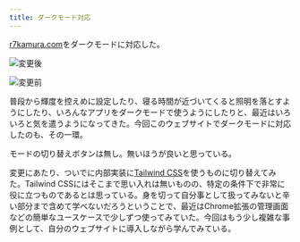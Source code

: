 ```yaml
---
title: ダークモード対応
---
```

[r7kamura.com](https://r7kamura.com/)をダークモードに対応した。

![](https://lh3.googleusercontent.com/eg0ZGaYCWTqPnFvcKbf8zHXkIa-N0arWniL1Rj771qVirpzCnztesprzUvhnwHqjjgZd_DOs7Xv2Xlp3cgi48lgyZv39cmTV6i_T1lQOkXqtMDmY0kumJQV_crY-BDx6DsaHl5m6e9wZ1NNHWSyAukmfgiNOvoMFj7S5pBN2Xty9wciEO5zgiYDyd-0a "変更後")

![](https://lh6.googleusercontent.com/jD8l5rkJWP_qVxft5aFZ_WBNpyj59xjqQVfNdhfJa6HBrNapX0dbKRawHbnVtobQFmDlh8ycC71M9f12r-Hqn5E5uJbs7FcmJybhj-EDavz3kdOQjtSuRDk6TCZkUUc3lPgT83Iuzrs354Hqrnv1qLw07DQnmag-QUqzFu3xojbJYo5AFgNpK6uFcgtv "変更前")

普段から輝度を控えめに設定したり、寝る時間が近づいてくると照明を落とすようにしたり、いろんなアプリをダークモードで使うようにしたりと、最近はいろいろと気を遣うようになってきた。今回このウェブサイトでダークモードに対応したのも、その一環。

モードの切り替えボタンは無し。無いほうが良いと思っている。

変更にあたり、ついでに内部実装に[Tailwind CSS](https://tailwindcss.com/)を使うものに切り替えてみた。Tailwind CSSにはそこまで思い入れは無いものの、特定の条件下で非常に役に立つものであるとは思っている。身を切って自分事として扱ってみないと辛い部分まで含めて学べないだろうということで、最近はChrome拡張の管理画面などの簡単なユースケースで少しずつ使ってみていた。今回はもう少し複雑な事例として、自分のウェブサイトに導入しながら学んでみている。

